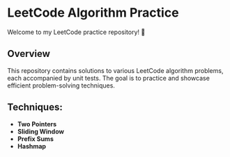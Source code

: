 # LeetCode Algorithm Practice

Welcome to my LeetCode practice repository! 🎉

## Overview

This repository contains solutions to various LeetCode algorithm problems, each accompanied by unit tests. The goal is to practice and showcase efficient problem-solving techniques.

## Techniques:

- **Two Pointers**
- **Sliding Window**
- **Prefix Sums**
- **Hashmap**

